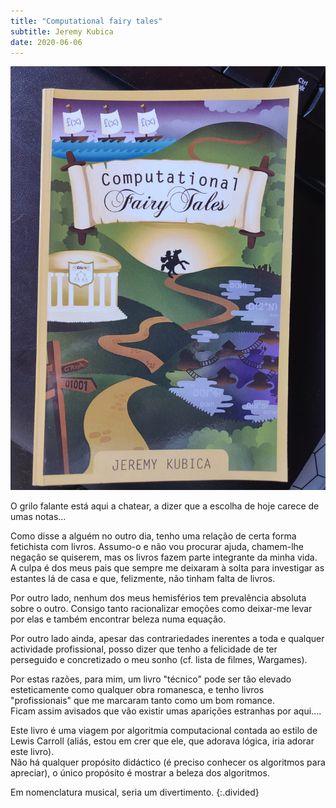 ```yaml
---
title: "Computational fairy tales"
subtitle: Jeremy Kubica
date: 2020-06-06
---
```


![Computational fairy tales](assets/images/bk_4.jpg)

O grilo falante está aqui a chatear, a dizer que a escolha de hoje carece de umas notas...

Como disse a alguém no outro dia, tenho uma relação de certa forma fetichista com livros. Assumo-o e não vou procurar ajuda, chamem-lhe negação se quiserem, mas os livros fazem parte integrante da minha vida.\
A culpa é dos meus pais que sempre me deixaram à solta para investigar as estantes lá de casa e que, felizmente, não tinham falta de livros.

Por outro lado, nenhum dos meus hemisférios tem prevalência absoluta sobre o outro. Consigo tanto racionalizar emoções como deixar-me levar por elas e também encontrar beleza numa equação.

Por outro lado ainda, apesar das contrariedades inerentes a toda e qualquer actividade profissional, posso dizer que tenho a felicidade de ter perseguido e concretizado o meu sonho (cf. lista de filmes, Wargames).

Por estas razões, para mim, um livro "técnico" pode ser tão elevado esteticamente como qualquer obra romanesca, e tenho livros "profissionais" que me marcaram tanto como um bom romance.\
Ficam assim avisados que vão existir umas aparições estranhas por aqui....

Este livro é uma viagem por algoritmia computacional contada ao estilo de Lewis Carroll (aliás, estou em crer que ele, que adorava lógica, iria adorar este livro).\
Não há qualquer propósito didáctico (é preciso conhecer os algoritmos para apreciar), o único propósito é mostrar a beleza dos algoritmos.

Em nomenclatura musical, seria um divertimento.
{:.divided}